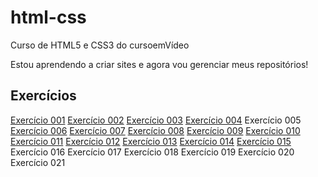 # html-css
 Curso de HTML5 e CSS3 do cursoemVídeo

Estou aprendendo a criar sites e agora vou gerenciar meus repositórios!

<h2>Exercícios</h2>

<a href="https://orlando-andre.github.io/html-css/exercicios/Ex001/">Exercício 001</a>
<a href="https://orlando-andre.github.io/html-css/exercicios/Ex002/">Exercício 002</a>
<a href="https://orlando-andre.github.io/html-css/exercicios/Ex003/">Exercício 003</a>
<a href="https://orlando-andre.github.io/html-css/exercicios/Ex004/">Exercício 004</a>
Exercício 005
<a href="https://orlando-andre.github.io/html-css/exercicios/Ex006/">Exercício 006</a>
<a href="https://orlando-andre.github.io/html-css/exercicios/Ex007/">Exercício 007</a>
<a href="https://orlando-andre.github.io/html-css/exercicios/Ex008/">Exercício 008</a>
<a href="https://orlando-andre.github.io/html-css/exercicios/Ex009/">Exercício 009</a>
<a href="https://orlando-andre.github.io/html-css/exercicios/Ex010/">Exercício 010</a>
<a href="https://orlando-andre.github.io/html-css/exercicios/Ex011/">Exercício 011</a>
<a href="https://orlando-andre.github.io/html-css/exercicios/Ex012/">Exercício 012</a>
<a href="https://orlando-andre.github.io/html-css/exercicios/Ex013/">Exercício 013</a>
<a href="https://orlando-andre.github.io/html-css/exercicios/Ex014/">Exercício 014</a>
<a href="https://orlando-andre.github.io/html-css/exercicios/Ex015/">Exercício 015</a>
Exercício 016
Exercício 017
Exercício 018
Exercício 019
Exercício 020
Exercício 021

